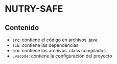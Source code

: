 # NUTRY-SAFE

## Contenido

- `src`: contiene el código en archivos .java
- `lib`: contiene las dependencias
- `bin`: contiene los archivos .class compilados
- `.vscode`: contiene la configuración del proyecto 
